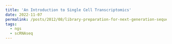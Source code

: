 ```yaml
---
title: 'An Introduction to Single Cell Transcriptomics'
date: 2022-11-07
permalink: /posts/2012/08/library-preparation-for-next-generation-sequencing/
tags:
  - ngs
  - scRNAseq
---
```

<style> body {text-align: justify}

### Introduction
Biology is messy. Even deciding what are the right questions to ask represents a large unknown biological 'space', complicated by non-linearity and layers of gradation that challenges the deliniation of where certain biological properties emerge. When you are in doubt of the question to ask, high throughput studies are the answer. Single cell transcriptomics have scaled massively since their inception in 2008 (citation 1). One archetypical application of scRNAseq has been in identifying cellular sub-types e.g. T-cell subsets in tumour microenvironments which may be predicative of cancer prognosis' and treatment response. Whether all these scRNAseq publications and consortiums have actually advanced our biological understanding is a separate quesiton, although if one wants to get published in Nature for 'discovering' yet another 'T-cell subset' it is definitely the way to advance ones career.


There are plenty medium articles explaining the 'ideal data analysis workflow' for scRNAseq, so I will refrain (for now) on contributing to an already over-populated resource. In the interim I will think about how to write (hopefully) high quality posts and how I can differentiate myself from others. After all, my posts are mainly for myself as a record (or 'second-brain) for information that I struggled to retrieve from the internet or learned through experience. If these help others, then that is a plus. This first post was written a year ago and has stagnated in my google docs since. The following will include the key principles behind scRNAseq. To ensure generalisability, I assume only the understanding of the properties of DNA and RNA (e.g. complementary base pairing and the 5'-3' directionality of DNA) and transcription.

![nucleic acid properties](/least-github-pages/assets/logo.png)

</style>
### 


